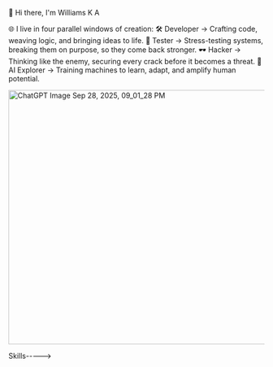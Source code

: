 👋 Hi there, I'm Williams K A 

🌐 I live in four parallel windows of creation:
🛠️ Developer → Crafting code, weaving logic, and bringing ideas to life.
🧪 Tester → Stress-testing systems, breaking them on purpose, so they come back stronger.
🕶️ Hacker → Thinking like the enemy, securing every crack before it becomes a threat.
🤖 AI Explorer → Training machines to learn, adapt, and amplify human potential.

<img width="700" height="500" alt="ChatGPT Image Sep 28, 2025, 09_01_28 PM" src="https://github.com/user-attachments/assets/ad2d5ff7-1d47-4633-af35-9660b9c1d81f" />


Skills----->




